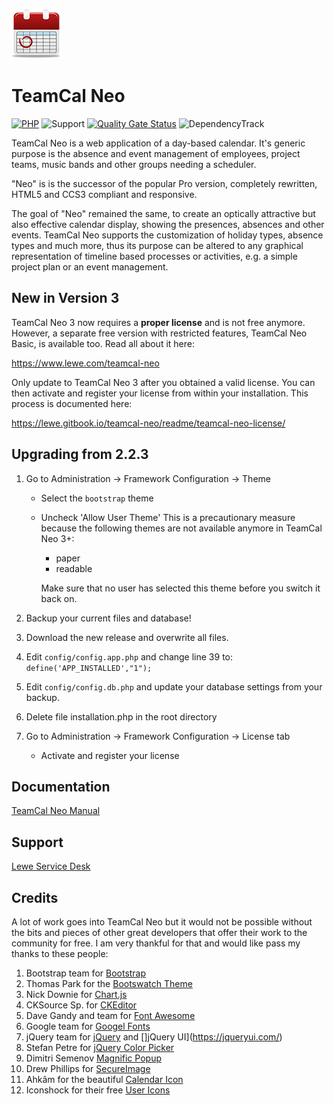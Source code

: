 ![TeamCal Neo](https://github.com/glewe/teamcal-neo/raw/master/src/images/icons/logo-80.png)

# TeamCal Neo

[![PHP](https://img.shields.io/badge/Language-PHP-8892BF.svg)](https://www.php.net/)
![Support](https://img.shields.io/badge/Support-Yes-green.svg)
[![Quality Gate Status](https://sonarcloud.io/api/project_badges/measure?project=glewe_teamcal-neo&metric=alert_status)](https://sonarcloud.io/summary/new_code?id=glewe_teamcal-neo)
![DependencyTrack](https://img.shields.io/badge/DependencyTrack-no_vuln-blue.svg)

TeamCal Neo is a web application of a day-based calendar. It's generic purpose is the absence and event management of employees, project teams, music bands and other groups needing a scheduler.

"Neo" is is the successor of the popular Pro version, completely rewritten, HTML5 and CCS3 compliant and responsive.

The goal of "Neo" remained the same, to create an optically attractive but also effective calendar display, showing the presences, absences and other events. TeamCal Neo supports the customization of holiday types, absence types and much more, thus its purpose can be altered to any graphical representation of timeline based processes or activities, e.g. a simple project plan or an event management.

## New in Version 3

TeamCal Neo 3 now requires a **proper license** and is not free anymore.
However, a separate free version with restricted features, TeamCal Neo Basic,
is available too. Read all about it here:

https://www.lewe.com/teamcal-neo

Only update to TeamCal Neo 3 after you obtained a valid license. You can then
activate and register your license from within your installation.
This process is documented here:

https://lewe.gitbook.io/teamcal-neo/readme/teamcal-neo-license/

## Upgrading from 2.2.3

1. Go to Administration -> Framework Configuration -> Theme

    - Select the `bootstrap` theme
    - Uncheck 'Allow User Theme'
      This is a precautionary measure because the following themes are not
      available anymore in TeamCal Neo 3+:

        - paper
        - readable

        Make sure that no user has selected this theme before you switch it
        back on.

1. Backup your current files and database!

1. Download the new release and overwrite all files.

1. Edit `config/config.app.php` and change line 39 to: `define('APP_INSTALLED',"1");`

1. Edit `config/config.db.php` and update your database settings from your backup.
1. Delete file installation.php in the root directory

1. Go to Administration -> Framework Configuration -> License tab
    - Activate and register your license

## Documentation

[TeamCal Neo Manual](https://lewe.gitbook.io/teamcal-neo/)

## Support

[Lewe Service Desk](https://georgelewe.atlassian.net/servicedesk/customer/portal/5)

## Credits

A lot of work goes into TeamCal Neo but it would not be possible without the bits and pieces of other great developers that offer their work to the community for free. I am very thankful for that and would like pass my thanks to these people:

1. Bootstrap team for [Bootstrap](https://getbootstrap.com/)
2. Thomas Park for the [Bootswatch Theme](https://bootswatch.com/)
3. Nick Downie for [Chart.js](https://www.chartjs.org/)
4. CKSource Sp. for [CKEditor](https://ckeditor.com/)
5. Dave Gandy and team for [Font Awesome](https://fontawesome.com/)
6. Google team for [Googel Fonts](https://fonts.google.com/)
7. jQuery team for [jQuery](https://jquery.com/) and []jQuery UI](https://jqueryui.com/)
8. Stefan Petre for [jQuery Color Picker](https://www.eyecon.ro/colorpicker/)
9. Dimitri Semenov [Magnific Popup](https://dimsemenov.com/plugins/magnific-popup/)
10. Drew Phillips for [SecureImage](https://www.phpcaptcha.org)
11. Ahkâm for the beautiful [Calendar Icon](https://www.freeiconspng.com/img/4109)
12. Iconshock for their free [User Icons](https://www.iconshock.com/icon_sets/vector-user-icons/)
